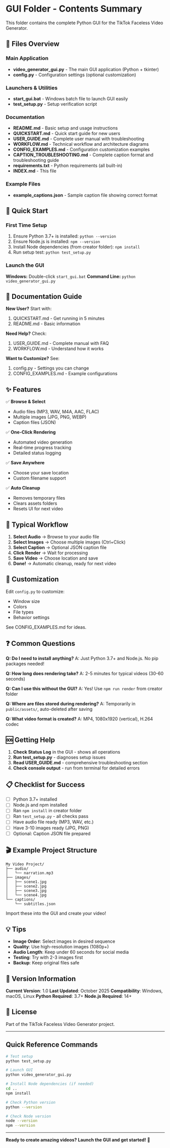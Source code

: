# GUI Folder - Contents Summary

This folder contains the complete Python GUI for the TikTok Faceless Video Generator.

## 📁 Files Overview

### Main Application
- **video_generator_gui.py** - The main GUI application (Python + tkinter)
- **config.py** - Configuration settings (optional customization)

### Launchers & Utilities
- **start_gui.bat** - Windows batch file to launch GUI easily
- **test_setup.py** - Setup verification script

### Documentation
- **README.md** - Basic setup and usage instructions
- **QUICKSTART.md** - Quick start guide for new users
- **USER_GUIDE.md** - Complete user manual with troubleshooting
- **WORKFLOW.md** - Technical workflow and architecture diagrams
- **CONFIG_EXAMPLES.md** - Configuration customization examples
- **CAPTION_TROUBLESHOOTING.md** - Complete caption format and troubleshooting guide
- **requirements.txt** - Python requirements (all built-in)
- **INDEX.md** - This file

### Example Files
- **example_captions.json** - Sample caption file showing correct format

## 🚀 Quick Start

### First Time Setup
1. Ensure Python 3.7+ is installed: `python --version`
2. Ensure Node.js is installed: `npm --version`
3. Install Node dependencies (from creator folder): `npm install`
4. Run setup test: `python test_setup.py`

### Launch the GUI
**Windows:** Double-click `start_gui.bat`
**Command Line:** `python video_generator_gui.py`

## 📖 Documentation Guide

**New User?** Start with:
1. QUICKSTART.md - Get running in 5 minutes
2. README.md - Basic information

**Need Help?** Check:
1. USER_GUIDE.md - Complete manual with FAQ
2. WORKFLOW.md - Understand how it works

**Want to Customize?** See:
1. config.py - Settings you can change
2. CONFIG_EXAMPLES.md - Example configurations

## ✨ Features

✅ **Browse & Select**
- Audio files (MP3, WAV, M4A, AAC, FLAC)
- Multiple images (JPG, PNG, WEBP)
- Caption files (JSON)

✅ **One-Click Rendering**
- Automated video generation
- Real-time progress tracking
- Detailed status logging

✅ **Save Anywhere**
- Choose your save location
- Custom filename support

✅ **Auto Cleanup**
- Removes temporary files
- Clears assets folders
- Resets UI for next video

## 🎯 Typical Workflow

1. **Select Audio** → Browse to your audio file
2. **Select Images** → Choose multiple images (Ctrl+Click)
3. **Select Caption** → Optional JSON caption file
4. **Click Render** → Wait for processing
5. **Save Video** → Choose location and save
6. **Done!** → Automatic cleanup, ready for next video

## 🔧 Customization

Edit `config.py` to customize:
- Window size
- Colors
- File types
- Behavior settings

See CONFIG_EXAMPLES.md for ideas.

## ❓ Common Questions

**Q: Do I need to install anything?**
A: Just Python 3.7+ and Node.js. No pip packages needed!

**Q: How long does rendering take?**
A: 2-5 minutes for typical videos (30-60 seconds)

**Q: Can I use this without the GUI?**
A: Yes! Use `npm run render` from creator folder

**Q: Where are files stored during rendering?**
A: Temporarily in `public/assets/`, auto-deleted after saving

**Q: What video format is created?**
A: MP4, 1080x1920 (vertical), H.264 codec

## 🆘 Getting Help

1. **Check Status Log** in the GUI - shows all operations
2. **Run test_setup.py** - diagnoses setup issues
3. **Read USER_GUIDE.md** - comprehensive troubleshooting section
4. **Check console output** - run from terminal for detailed errors

## 📋 Checklist for Success

- [ ] Python 3.7+ installed
- [ ] Node.js and npm installed
- [ ] Ran `npm install` in creator folder
- [ ] Ran `test_setup.py` - all checks pass
- [ ] Have audio file ready (MP3, WAV, etc.)
- [ ] Have 3-10 images ready (JPG, PNG)
- [ ] Optional: Caption JSON file prepared

## 🎬 Example Project Structure

```
My Video Project/
├── audio/
│   └── narration.mp3
├── images/
│   ├── scene1.jpg
│   ├── scene2.jpg
│   ├── scene3.jpg
│   └── scene4.jpg
└── captions/
    └── subtitles.json
```

Import these into the GUI and create your video!

## 💡 Tips

- **Image Order**: Select images in desired sequence
- **Quality**: Use high-resolution images (1080p+)
- **Audio Length**: Keep under 60 seconds for social media
- **Testing**: Try with 2-3 images first
- **Backup**: Keep original files safe

## 🔄 Version Information

**Current Version**: 1.0
**Last Updated**: October 2025
**Compatibility**: Windows, macOS, Linux
**Python Required**: 3.7+
**Node.js Required**: 14+

## 📄 License

Part of the TikTok Faceless Video Generator project.

---

## Quick Reference Commands

```bash
# Test setup
python test_setup.py

# Launch GUI
python video_generator_gui.py

# Install Node dependencies (if needed)
cd ..
npm install

# Check Python version
python --version

# Check Node version
node --version
npm --version
```

---

**Ready to create amazing videos? Launch the GUI and get started!** 🚀
